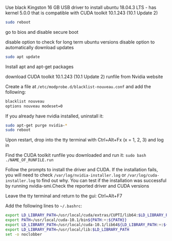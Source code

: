 Use black Kingston 16 GB USB driver to install ubuntu 18.04.3 LTS - 
has kernel 5.0.0 that is compatible with CUDA toolkit 10.1.243 (10.1 Update 2)

```bash
sudo reboot
```

go to bios and disable secure boot

disable option to check for long term ubuntu versions
disable option to automatically download updates

```bash
sudo apt update  
```

Install apt and apt-get packages

download CUDA toolkit 10.1.243 (10.1 Update 2) runfile from Nvidia website

Create a file at `/etc/modprobe.d/blacklist-nouveau.conf` and add the following:<br/>
```bash
blacklist nouveau
options nouveau modeset=0
```

If you already have nvidia installed, uninstall it:<br/>
```bash
sudo apt-get purge nvidia-*
sudo reboot
```

Upon restart, drop into the tty terminal with Ctrl+Alt+Fx (x = 1, 2, 3) and log in

Find the CUDA toolkit runfile you downloaded and run it: ```sudo bash ./NAME_OF_RUNFILE.run```<br/>

Follow the prompts to install the driver and CUDA. If the installation fails, you will need to check `/var/log/nvidia-installer.log` or `/var/log/cuda-installer.log` to find out why. You can test if the installation was successful by running nvidia-smi.Check the reported driver and CUDA versions

Leave the tty terminal and return to the gui: Ctrl+Alt+F7

Add the following lines to `~/.bashrc`:<br/>
```bash
export LD_LIBRARY_PATH=/usr/local/cuda/extras/CUPTI/lib64:$LD_LIBRARY_PATH
export PATH=/usr/local/cuda-10.1/bin${PATH:+:${PATH}}
export LD_LIBRARY_PATH=/usr/local/cuda-10.1/lib64${LD_LIBRARY_PATH:+:${LD_LIBRARY_PATH}}
export LD_LIBRARY_PATH=/usr/local/lib:$LD_LIBRARY_PATH
set -o noclobber
```
